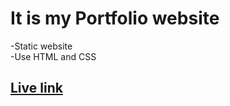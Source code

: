 # It is my Portfolio website 
-Static website <br/>
-Use HTML and CSS
## [Live link](https://www-belayet375.netlify.app/)
